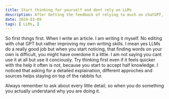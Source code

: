 ```yaml
---
title: Start thinking for yourself and dont rely on LLMs
description: After Getting the feedback of relying to much on chatGPT, I am trying to think more for myself and have a helthier relationship to LLMs
date: 2024-03-09
tags: [ LLMs, ]
---
```


So first things first. When I write an article. I am writing it myself. No editing with chat GPT but rather improving my own writing skills. 
I mean yes LLMs do a really good job but when you start noticing, that finding words on your own is difficult, you might have overdone it a little.
I am not saying you cant use it at all but use it conciously. Try thinking first even if it feels quicker with the help it often is not, because you start to accept half knowledge.
I noticed that asking for a detailed explaination, different approches and sources helps staying on top of the rabbits fur.

Always remember to ask about every little detail, so when you do something you actually understand why you are doing it.